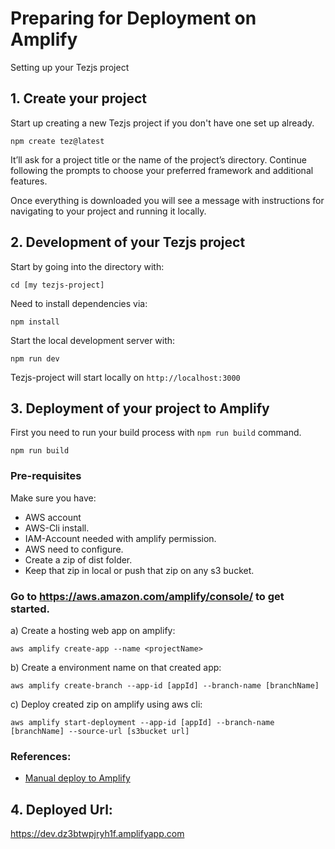 
# Preparing for Deployment on Amplify
Setting up your Tezjs project

## 1. Create your project
Start up creating a new Tezjs project if you don't have one set up already.
```
npm create tez@latest
```

It’ll ask for a project title or the name of the project’s directory. Continue following the prompts to choose your preferred framework and additional features.

Once everything is downloaded you will see a message with instructions for navigating to your project and running it locally.

## 2. Development of your Tezjs project
Start by going into the directory with:
```terminal
cd [my tezjs-project]
```

Need to install dependencies via:
```
npm install
```

Start the local development server with:
```
npm run dev
```

Tezjs-project will start locally on `http://localhost:3000`

## 3. Deployment of your project to Amplify
First you need to run your build process with `npm run build` command.
```
npm run build
```

### Pre-requisites
Make sure you have:
  - AWS account
  - AWS-Cli install.
  - IAM-Account needed with amplify permission.
  - AWS need to configure.
  - Create a zip of dist folder.
  - Keep that zip in local or push that zip on any s3 bucket.

### Go to https://aws.amazon.com/amplify/console/ to get started.

  a) Create a hosting web app on amplify:
  ```
  aws amplify create-app --name <projectName>
  ```
  b) Create a environment name on that created app:
  ```
  aws amplify create-branch --app-id [appId] --branch-name [branchName]
  ```
  c) Deploy created zip on amplify using aws cli:
  ```
  aws amplify start-deployment --app-id [appId] --branch-name [branchName] --source-url [s3bucket url]
  ```
  
### References:
 - [Manual deploy to Amplify](https://docs.aws.amazon.com/amplify/latest/userguide/manual-deploys.html)
## 4.  Deployed Url:
https://dev.dz3btwpjryh1f.amplifyapp.com
